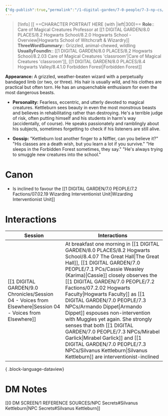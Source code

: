 ```yaml
---
{"dg-publish":true,"permalink":"/1-digital-garden/7-0-people/7-3-np-cs/silvanus-kettleburn/","tags":["#person","hogwarts","hogwarts-faculty","professor","#hufflepuff"]}
---
```


>[!info] 
>[[ ==CHARACTER PORTRAIT HERE (with |left|300)==
>**Role**:: Care of Magical Creatures Professor at [[1 DIGITAL GARDEN/8.0 PLACES/8.2 Hogwarts School/8.2.0 Hogwarts School - Overview\|Hogwarts School of Witchcraft & Wizardry]]
>**ThreeWordSummary**:: Grizzled, animal-chewed, wildling
>**UsuallyFoundIn**:: [[1 DIGITAL GARDEN/8.0 PLACES/8.2 Hogwarts School/8.2.03 Care of Magical Creatures 'classroom'\|Care of Magical Creatures 'classroom']], [[1 DIGITAL GARDEN/8.0 PLACES/8.4 Hogwarts Valley/8.4.1.0 Forbidden Forest\|Forbidden Forest]]

**Appearance:** A grizzled, weather-beaten wizard with a perpetually bandaged limb (or two, or three). His hair is usually wild, and his clothes are practical but often torn. He has an unquenchable enthusiasm for even the most dangerous beasts.
    
- **Personality:** Fearless, eccentric, and utterly devoted to magical creatures. Kettleburn sees beauty in even the most monstrous beasts and believes in rehabilitating rather than destroying. He's a terrible judge of risk, often putting himself and his students in harm's way (accidentally, of course). He speaks passionately and ramblingly about his subjects, sometimes forgetting to check if his listeners are still alive.
    
- **Gossip:** "Kettleburn lost another finger to a Niffler, can you believe it?" "His classes are a death wish, but you learn a lot if you survive." "He sleeps in the Forbidden Forest sometimes, they say." "He's always trying to smuggle new creatures into the school."
    

# Canon
- Is inclined to favour the [[1 DIGITAL GARDEN/7.0 PEOPLE/7.2 Factions/07.02.19 Wizarding Interventionist Unit\|Wizarding Interventionist Unit]]

# Interactions

| Session                                                                                                       | Interactions                                                                                                                                                                                                                                                                                                                                                      |
| ------------------------------------------------------------------------------------------------------------- | ----------------------------------------------------------------------------------------------------------------------------------------------------------------------------------------------------------------------------------------------------------------------------------------------------------------------------------------------------------------- |
| [[1 DIGITAL GARDEN/9.0 Chronicles/Session 04 - Voices from Elsewhere\|Session 04 - Voices from Elsewhere]] | At breakfast one morning in [[1 DIGITAL GARDEN/8.0 PLACES/8.2 Hogwarts School/8.4.07 The Great Hall\|The Great Hall]], [[1 DIGITAL GARDEN/7.0 PEOPLE/7.1 PCs/Cassie Weasley (Karima)\|Cassie]] closely observes the [[1 DIGITAL GARDEN/7.0 PEOPLE/7.2 Factions/07.2.02 Hogwarts Faculty\|Hogwarts Faculty]] as [[1 DIGITAL GARDEN/7.0 PEOPLE/7.3 NPCs/Armando Dippet\|Armando Dippet]] espouses non-intervention with Muggles yet again. She strongly senses that both [[1 DIGITAL GARDEN/7.0 PEOPLE/7.3 NPCs/Mirabel Garlick\|Mirabel Garlick]] and [[1 DIGITAL GARDEN/7.0 PEOPLE/7.3 NPCs/Silvanus Kettleburn\|Silvanus Kettleburn]] are interventionist-inclined |

{ .block-language-dataview}


# DM Notes

[[0 DM SCREEN/1 REFERENCE SOURCES/NPC Secrets#Silvanus Kettleburn\|NPC Secrets#Silvanus Kettleburn]]